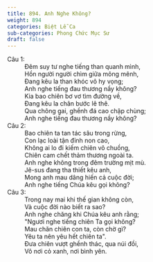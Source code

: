 ```yaml
---
title: 894. Anh Nghe Không?
weight: 894
categories: Biệt Lễ Ca
sub-categories: Phong Chức Mục Sư
draft: false
---
```

<dl><dt>Câu 1:</dt><dd data-verse="1">Ðêm suy tư nghe tiếng than quanh mình, <br/>Hồn người người chìm giữa mông mênh, <br/>Ðang kêu la than khóc vô hy vọng; <br/>Anh nghe tiếng đau thương nầy không? <br/>Kia bao chiên bơ vơ tìm đường về, <br/>Ðang kêu la chân bước lê thê. <br/>Qua chông gai, ghềnh đá cao chập chùng; <br/>Anh nghe tiếng đau thương nầy không? </dd><dt>Câu 2:</dt><dd data-verse="2">Bao chiên ta tan tác sâu trong rừng, <br/>Con lạc loài tận đỉnh non cao, <br/>Không ai lo đi kiếm chiên vô chuồng, <br/>Chiên cam chết thảm thương ngoài ta. <br/>Anh nghe không trong đêm trường mịt mù. <br/>Jê-sus đang tha thiết kêu anh, <br/>Mong anh mau dâng hiến cả cuộc đời; <br/>Anh nghe tiếng Chúa kêu gọi không? </dd><dt>Câu 3:</dt><dd data-verse="3">Trong nay mai khi thế gian không còn, <br/>Và cuộc đời nào biết ra sao? <br/>Anh nghe chăng khi Chúa kêu anh rằng; <br/>"Ngươi nghe tiếng chiên Ta gọi không? <br/>Mau chăn chiên con ta, còn chờ gì? <br/>Yêu ta nên yêu hết chiên ta". <br/>Ðưa chiên vượt ghềnh thác, qua núi đồi, <br/>Vô nơi cỏ xanh, nơi bình yên. </dd></dl>